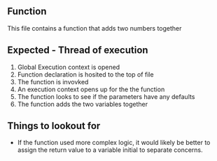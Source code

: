 ## Function
This file contains a function that adds two numbers together 

## Expected - Thread of execution
1. Global Execution context is opened 
2. Function declaration is hosited to the top of file
3. The function is invovked
4. An execution context opens up for the the function
5. The function looks to see if the parameters have any defaults
6. The function adds the two variables together


## Things to lookout for
- If the function used more complex logic, it would likely be better to assign the return value to a variable initial to separate concerns.

